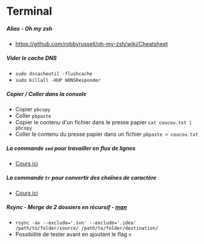 # Terminal

##### Alias - Oh my zsh
- https://github.com/robbyrussell/oh-my-zsh/wiki/Cheatsheet

##### Vider le cache DNS
- `sudo dscacheutil -flushcache`
- `sudo killall -HUP mDNSResponder`

##### Copier / Coller dans la console
- Copier `pbcopy`
- Coller `pbpaste`
- Copier le contenu d'un fichier dans le presse papier `cat coucou.txt | pbcopy`
- Coller le contenu du presse papier dans un fichier `pbpaste > coucou.txt`

##### La commande `sed` pour travailler en flux de lignes
- [Cours ici](https://openclassrooms.com/courses/la-commande-sed)

##### La commande `tr` pour convertir des chaînes de caractère
- [Cours ici](http://www.linux-france.org/article/memo/node10.html)

##### Rsync - Merge de 2 dossiers en récursif - [man](http://www.delafond.org/traducmanfr/man/man1/rsync.1.html)
- `rsync -av --exclude='.svn' --exclude='.idea' /path/to/folder/source/ /path/to/folder/destination/`
- Possibilité de tester avant en ajoutant le flag `n`